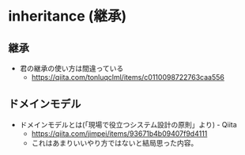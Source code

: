 # inheritance (継承)

## 継承

- 君の継承の使い方は間違っている
  - https://qiita.com/tonluqclml/items/c0110098722763caa556

## ドメインモデル

- ドメインモデルとは(「現場で役立つシステム設計の原則」より) - Qiita
  - https://qiita.com/jimpei/items/93671b4b09407f9d4111
  - これはあまりいいやり方ではないと結局思った内容。